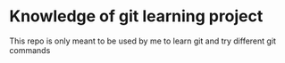# Knowledge of git learning project
This repo is only meant to be used by me to learn git and try different git commands

















































